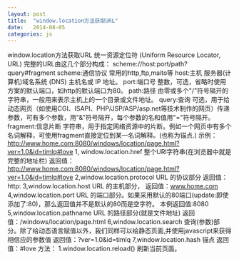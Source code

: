 ```yaml
---
layout: post
title:  "window.location方法获取URL"
date:   2014-08-05 
categories: js
---
```




window.location方法获取URL
统一资源定位符 (Uniform Resource Locator, URL)
完整的URL由这几个部分构成：
scheme://host:port/path?query#fragment
scheme:通信协议
常用的http,ftp,maito等
host:主机
服务器(计算机)域名系统 (DNS) 主机名或 IP 地址。
port:端口号
整数，可选，省略时使用方案的默认端口，如http的默认端口为80。
path:路径
由零或多个"/"符号隔开的字符串，一般用来表示主机上的一个目录或文件地址。
query:查询
可选，用于给动态网页（如使用CGI、ISAPI、PHP/JSP/ASP/asp.net等技术制作的网页）传递参数，可有多个参数，用"&"符号隔开，每个参数的名和值用"="符号隔开。
fragment:信息片断
字符串，用于指定网络资源中的片断。例如一个网页中有多个名词解释，可使用fragment直接定位到某一名词解释。(也称为锚点.)
示例：
http://www.home.com:8080/windows/location/page.html?ver=1.0&id=timlq#love
1, window.location.href
整个URl字符串(在浏览器中就是完整的地址栏)
返回值：http://www.home.com:8080/windows/location/page.html?ver=1.0&id=timlq#love
2,window.location.protocol
URL 的协议部分
返回值：http:
3,window.location.host
URL 的主机部分，
返回值：www.home.com
4,window.location.port
URL 的端口部分。如果采用默认的80端口(update:即使添加了:80)，那么返回值并不是默认的80而是空字符。
本例返回值:8080
5,window.location.pathname
URL 的路径部分(就是文件地址)
返回值：/windows/location/page.html
6,window.location.search
查询(参数)部分。除了给动态语言赋值以外，我们同样可以给静态页面,并使用javascript来获得相信应的参数值
返回值：?ver=1.0&id=timlq
7,window.location.hash
锚点
返回值：#love
方法：
1.window.location.reload()
刷新当前页面。